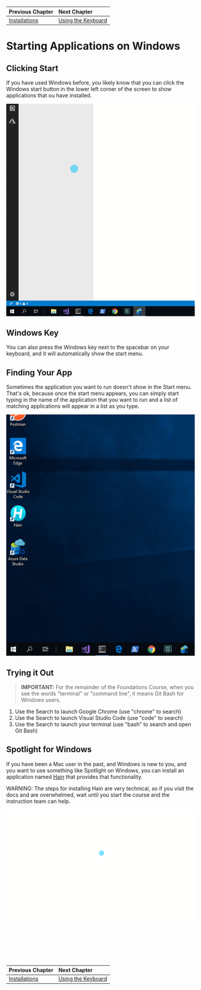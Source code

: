 | Previous Chapter | Next Chapter |
| :------------- |:-------------|
| [Installations](./GETTING_STARTED_WINDOWS.md) | [Using the Keyboard](./APP_TAB_SWITCHING_WINDOWS.md) |

# Starting Applications on Windows

## Clicking Start

If you have used Windows before, you likely know that you can click the Windows start button in the lower left corner of the screen to show applications that ou have installed.

![Haim](./images/windows_start_button.gif)

## Windows Key

You can also press the Windows key next to the spacebar on your keyboard, and it will automatically show the start menu.

## Finding Your App

Sometimes the application you want to run doesn't show in the Start menu. That's ok, because once the start menu appears, you can simply start typing in the name of the application that you want to run and a list of matching applications will appear in a list as you type.

![Finding your App](./images/windows_finding_app.gif)

## Trying it Out

> **IMPORTANT:** For the remainder of the Foundations Course, when you see the words "terminal" or "command line", it means Git Bash for Windows users.

1. Use the Search to launch Google Chrome (use "chrome" to search)
1. Use the Search to launch Visual Studio Code (use "code" to search)
1. Use the Search to launch your terminal (use "bash" to search and open Git Bash)


## Spotlight for Windows

If you have been a Mac user in the past, and Windows is new to you, and you want to use something like Spotlight on Windows, you can install an application named [Hain](https://github.com/hainproject/hain) that provides that functionality.

WARNING: The steps for installing Hain are very technical, so if you visit the docs and are overwhelmed, wait until you start the course and the instruction team can help.

![Haim](./images/haim_animation.gif)

<br/>
<br/>
<br/>
<br/>
<br/>

| Previous Chapter | Next Chapter |
| :------------- |:-------------|
| [Installations](./GETTING_STARTED_WINDOWS.md) | [Using the Keyboard](./APP_TAB_SWITCHING_WINDOWS.md) |